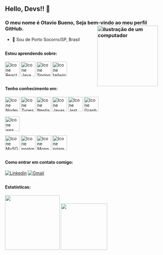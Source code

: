 <link rel="stylesheet" href="https://cdn.jsdelivr.net/gh/devicons/devicon@v2.15.1/devicon.min.css">

## Hello, Devs!! 👋
### O meu nome é Otavio Bueno, Seja bem-vindo ao meu perfil GitHub. <img src="https://raw.githubusercontent.com/MicaelliMedeiros/micaellimedeiros/master/image/computer-illustration.png" alt="ilustração de um computador" min-width="200px" max-width="200px" width="200px" align="right">

- 🔰  Sou de Porto Socorro/SP, Brasil
##

#### Estou aprendendo sobre:
[<img height="48px" width="48px" alt="Icone React" src="https://skillicons.dev/icons?i=react"/>](https://pt-br.react.dev)
[<img height="48px" width="48px" alt="Icone Java" src="https://skillicons.dev/icons?i=java"/>](https://dev.java/learn/)
[<img height="48px" width="48px" alt="Icone Spring" src="https://skillicons.dev/icons?i=spring"/>](https://docs.spring.io/spring-boot/docs/current/reference/htmlsingle/)
[<img height="48px" width="48px" alt="Icone tailwind" src="https://skillicons.dev/icons?i=tailwind"/>](https://v2.tailwindcss.com/docs)
##

#### Tenho conhecimento em:
[<img height="48px" width="48px" alt="Icone Nodejs" src="https://skillicons.dev/icons?i=nodejs"/>](https://nodejs.org/en/docs)
[<img height="48px" width="48px" alt="Icone Typescript" src="https://skillicons.dev/icons?i=typescript"/>](https://www.typescriptlang.org/docs/)
[<img height="48px" width="48px" alt="Icone Nestjs" src="https://skillicons.dev/icons?i=nestjs"/>](https://docs.nestjs.com/)
[<img height="48px" width="48px" alt="Icone Javascript" src="https://skillicons.dev/icons?i=javascript"/>](https://devdocs.io/javascript/)
[<img height="48px" width="48px" alt="Icone Jest" src="https://skillicons.dev/icons?i=jest"/>](https://jestjs.io/pt-BR/docs)
[<img height="48px" width="48px" alt="Icone Graphql" src="https://skillicons.dev/icons?i=graphql"/>](https://graphql.org/learn/)

[<img height="48px" width="48px" alt="Icone aws" src="https://skillicons.dev/icons?i=aws"/>](https://docs.aws.amazon.com/)

[<img height="48px" width="48px" alt="Icone MySQL" src="https://skillicons.dev/icons?i=mysql"/>](https://dev.mysql.com/doc/)
[<img height="48px" width="48px" alt="Icone postgres" src="https://skillicons.dev/icons?i=postgres"/>](https://www.postgresql.org/docs/)
[<img height="48px" width="48px" alt="Icone MongoDB" src="https://skillicons.dev/icons?i=mongodb"/>](https://www.mongodb.com/docs/)
[<img height="48px" width="48px" alt="Icone prisma" src="https://skillicons.dev/icons?i=prisma"/>](https://www.prisma.io/docs)

##

#### Como entrar em contato comigo:
[<img alt="Linkedin" src="https://img.shields.io/badge/-linkedin-%230077B5?style=for-the-badge&logo=linkedin&logoColor=white"/>](https://www.linkedin.com/in/otavio-bueno/)
<a href="mailto:joseotaviocbueno@gmail.com" target="_blank"><img alt="Gmail" src="https://img.shields.io/badge/Gmail-D14836?style=for-the-badge&logo=gmail&logoColor=white" /></a>

##

#### Estatísticas:
<div>
<img loading="lazy" height="180em" src="https://github-readme-stats.vercel.app/api/top-langs/?username=jotaviobueno&layout=compact&langs_count=7&theme=radical"/>
<img loading="lazy" height="153em" src="http://github-readme-streak-stats.herokuapp.com/?user=jotaviobueno&amp;theme=radical">
</div>
